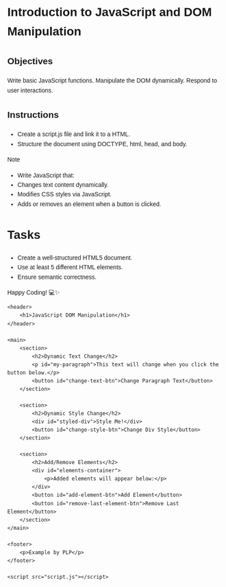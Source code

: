 # Introduction to JavaScript and DOM Manipulation

## Objectives

Write basic JavaScript functions.
Manipulate the DOM dynamically.
Respond to user interactions.

## Instructions

- Create a script.js file and link it to a HTML.
- Structure the document using DOCTYPE, html, head, and body.

>[!NOTE]
>  - Write JavaScript that:
>  - Changes text content dynamically.
>  - Modifies CSS styles via JavaScript.
>  - Adds or removes an element when a button is clicked.


# Tasks
- Create a well-structured HTML5 document.
- Use at least 5 different HTML elements.
- Ensure semantic correctness.

Happy Coding! 💻✨


<!DOCTYPE html>
<html lang="en">
<head>
    <meta charset="UTF-8">
    <meta name="viewport" content="width=device-width, initial-scale=1.0">
    <title>JS DOM Manipulation Example</title>
    <style>
        /* Basic styling to make elements visible */
        body {
            font-family: sans-serif;
            margin: 20px;
            line-height: 1.6;
        }
        #styled-div {
            width: 150px;
            height: 100px;
            border: 1px solid black;
            margin-top: 15px;
            background-color: lightblue;
            display: flex;
            justify-content: center;
            align-items: center;
        }
        .added-item {
            background-color: #f0f0f0;
            border: 1px solid #ccc;
            padding: 10px;
            margin-bottom: 5px;
            border-radius: 4px;
        }
        #elements-container {
            margin-top: 20px;
            border: 1px dashed #999;
            padding: 10px;
        }
        button {
            margin-right: 10px;
            padding: 8px 12px;
            cursor: pointer;
        }
    </style>
</head>
<body>

    <header>
        <h1>JavaScript DOM Manipulation</h1>
    </header>

    <main>
        <section>
            <h2>Dynamic Text Change</h2>
            <p id="my-paragraph">This text will change when you click the button below.</p>
            <button id="change-text-btn">Change Paragraph Text</button>
        </section>

        <section>
            <h2>Dynamic Style Change</h2>
            <div id="styled-div">Style Me!</div>
            <button id="change-style-btn">Change Div Style</button>
        </section>

        <section>
            <h2>Add/Remove Elements</h2>
            <div id="elements-container">
                <p>Added elements will appear below:</p>
            </div>
            <button id="add-element-btn">Add Element</button>
            <button id="remove-last-element-btn">Remove Last Element</button>
        </section>
    </main>

    <footer>
        <p>Example by PLP</p>
    </footer>

    <script src="script.js"></script>

</body>
</html>
